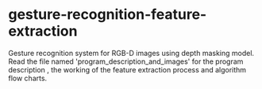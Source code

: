 # gesture-recognition-feature-extraction
Gesture recognition system for RGB-D images using depth masking model.
Read the file named 'program_description_and_images' for the program description , the working of the feature extraction process and algorithm flow charts.
